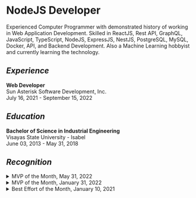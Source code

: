 # NodeJS Developer
Experienced Computer Programmer with demonstrated history of working in Web Application Development. Skilled in ReactJS, Rest API, GraphQL, JavaScript, TypeScript, NodeJS, ExpressJS, NestJS, PostgreSQL, MySQL, Docker, API, and Backend Development. Also a Machine Learning hobbyist and currently learning the technology.

## _Experience_
**Web Developer** <br />
Sun Asterisk Software Development, Inc. <br /> 
July 16, 2021 - September 15, 2022

## _Education_
**Bachelor of Science in Industrial Engineering** <br />
Visayas State University - Isabel <br />
June 03, 2013 - May 31, 2018 

## _Recognition_
<details>
<summary>MVP of the Month, May 31, 2022</summary>

![Recognition_ MVP of the Month - May 2022](https://user-images.githubusercontent.com/69438999/194123757-73592c7b-bf95-4f2d-89a8-8bbeac2a534a.png)

</details>

<details>
<summary>MVP of the Month, January 31, 2022</summary>

![Recognition_ MVP of the Month - January 2022-1](https://user-images.githubusercontent.com/69438999/194123565-0ef2cc28-cc17-4b23-9c9a-c5e8b8717e6b.png)

</details>

<details>
<summary>Best Effort of the Month, January 10, 2021</summary>
  
![Recognition_ Best Effort of the Month - December 2021-1](https://user-images.githubusercontent.com/69438999/194122095-802782b4-5fc0-4a5b-bac8-abfcfb1e812b.png)

</details>
